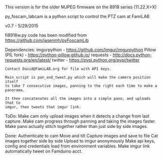 This version is for the older MJPEG firmware on the 8918 series (11.22.X>X)


py_foscam_labcam is a python script to control the PTZ cam at FamiLAB

v0.7 - 5/29/2015

fi8918w.py code has been modified from https://github.com/jasenmh/pyFoscamLib 

Dependencies:
    imgurpython - https://github.com/Imgur/imgurpython
    Pillow (PIL fork) - https://python-pillow.github.io/
    requests - http://docs.python-requests.org/en/latest/
    twitter - https://pypi.python.org/pypi/twitter

    Contact David@FamiLAB.org for file with API keys. 

    Main script is pan_and_tweet.py which will make the camera position itself 
    to take 7 consecutive images, panning to the right each time to make a 
    panorama. 

    It then concatenates all the images into a simple pano, and uploads that to 
    imgur, then tweets that imgur link.

ToDo:
    Make cam only upload images when it detects a change from last capture.
    Make cam progress through panning and taking the images faster.
    Make pano actually stitch together rather than just side by side images.

Done:
    Authenticate to cam
    Move and tilt
    Capture images and save to file
    Cat images together side by side
    Upload to imgur anonymously
    Make api keys, config and credentials load from environment variables.
    Make imgur link automatically tweet on Famduino acct.
